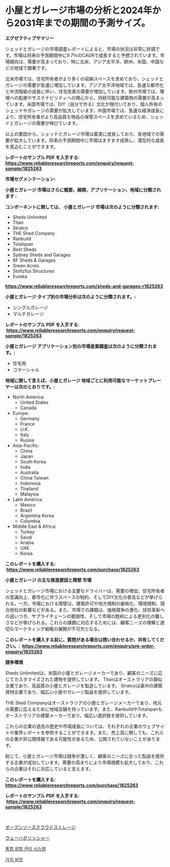 <p><h1>小屋とガレージ市場の分析と2024年から2031年までの期間の予測サイズ。</h1></p><p><strong>エグゼクティブサマリー</strong></p>
<p><p>シェッドとガレージの市場調査レポートによると、市場の状況は非常に好調です。市場は将来の予測期間中に9.7％のCAGRで成長すると予想されています。市場傾向は、需要が高まっており、特に北米、アジア太平洋、欧州、米国、中国などの地域で顕著です。</p><p>北米市場では、住宅所有者がより多くの収納スペースを求めており、シェッドとガレージの需要が急速に増加しています。アジア太平洋地域では、急速な都市化と中流階級の成長に伴い、住宅改善の需要が増加しています。欧州市場では、環境への配慮やサステナビリティへの関心から、持続可能な建築物の需要が高まっています。米国市場では、DIY（自分で作る）文化が根付いており、個人所有のシェッドやガレージの需要が拡大しています。中国市場では、急速な経済成長により、住宅所有者がより高品質な物品の保管スペースを求めているため、シェッドとガレージの需要が伸びています。</p><p>以上の要因から、シェッドとガレージ市場は着実に成長しており、各地域での需要が拡大しています。将来の予測期間中に市場はますます成熟し、潜在的な成長を見込むことができます。</p></p>
<p><strong>レポートのサンプル PDF を入手する: <a href="https://www.reliableresearchreports.com/enquiry/request-sample/1825263">https://www.reliableresearchreports.com/enquiry/request-sample/1825263</a></strong></p>
<p><strong>市場セグメンテーション:</strong></p>
<p><strong> 小屋とガレージ 市場はさらに概要、展開、アプリケーション、地域に分類されます :</strong></p>
<p><strong>コンポーネントに関しては、 小屋とガレージ 市場は次のように分類されます: &nbsp;</strong></p>
<p><ul><li>Sheds Unlimited</li><li>Titan</li><li>Stratco</li><li>THE Shed Company</li><li>Ranbuild</li><li>Totalspan</li><li>Best Sheds</li><li>Sydney Sheds and Garages</li><li>BF Sheds & Garages</li><li>Green Acres</li><li>Stoltzfus Structures</li><li>Eureka</li></ul></p>
<p><strong><a href="https://www.reliableresearchreports.com/sheds-and-garages-r1825263">https://www.reliableresearchreports.com/sheds-and-garages-r1825263</a></strong></p>
<p><strong> 小屋とガレージ タイプ別の市場分析は次のように分類されます。:</strong></p>
<p><ul><li>シングルガレージ</li><li>マルチガレージ</li></ul></p>
<p><strong>レポートのサンプル PDF を入手する: &nbsp;<a href="https://www.reliableresearchreports.com/enquiry/request-sample/1825263">https://www.reliableresearchreports.com/enquiry/request-sample/1825263</a></strong></p>
<p><strong> 小屋とガレージ アプリケーション別の市場産業調査は次のように分類されます。:</strong></p>
<p><ul><li>住宅用</li><li>コマーシャル</li></ul></p>
<p><strong>地域に関して言えば、小屋とガレージ 地域ごとに利用可能なマーケットプレーヤーは次のとおりです。:</strong></p>
<p><ul>
    <li>
        North America:
        <ul>
            <li>United States</li>
            <li>Canada</li>
        </ul>
    </li>
    <li>
        Europe:
        <ul>
            <li>Germany</li>
            <li>France</li>
            <li>U.K.</li>
            <li>Italy</li>
            <li>Russia</li>
        </ul>
    </li>
    <li>
        Asia-Pacific:
        <ul>
            <li>China</li>
            <li>Japan</li>
            <li>South Korea</li>
            <li>India</li>
            <li>Australia</li>
            <li>China Taiwan</li>
            <li>Indonesia</li>
            <li>Thailand</li>
            <li>Malaysia</li>
        </ul>
    </li>
    <li>
        Latin America:
        <ul>
            <li>Mexico</li>
            <li>Brazil</li>
            <li>Argentina Korea</li>
            <li>Colombia</li>
        </ul>
    </li>
    <li>
        Middle East & Africa:
        <ul>
            <li>Turkey</li>
            <li>Saudi</li>
            <li>Arabia</li>
            <li>UAE</li>
            <li>Korea</li>
        </ul>
    </li>
    </ul></p>
<p><strong>このレポートを購入する: &nbsp;<a href="https://www.reliableresearchreports.com/purchase/1825263">https://www.reliableresearchreports.com/purchase/1825263</a></strong></p>
<p><strong>小屋とガレージ の主な推進要因と障壁 市場</strong></p>
<p><p>シェッドとガレージ市場における主要なドライバーは、需要の増加、住宅所有者の意識向上、都市化に伴うスペースの制約、そしてDIY文化の普及などが挙げられる。一方、市場における障壁は、建築許可や地方規制の厳格化、環境規制、競合他社の影響などがある。また、市場での課題は、価格競争の激化、技術革新への追いつき、サプライチェーンの脆弱性、そして市場の飽和による差別化の難しさなどが挙げられる。これらの課題に対応するためには、顧客ニーズの理解と適切なマーケティング戦略の展開が不可欠となる。</p></p>
<p><strong>このレポートを購入する前に、質問がある場合は問い合わせるか、共有してください。:&nbsp; <a href="https://www.reliableresearchreports.com/enquiry/pre-order-enquiry/1825263">https://www.reliableresearchreports.com/enquiry/pre-order-enquiry/1825263</a></strong></p>
<p><strong>競争環境</strong></p>
<p><p>Sheds Unlimitedは、米国の小屋とガレージメーカーであり、顧客のニーズに応じてカスタマイズされた建物を提供しています。 Titanはオーストラリアの類似企業であり、高品質の小屋とガレージを製造しています。 Stratcoは豪州の建築資材企業であり、幅広い小屋やガレージ製品を提供しています。</p><p>THE Shed Companyはオーストラリアの小屋とガレージメーカーであり、地元の需要に応えるために地域店舗を持っています。また、RanbuildやTotalspanもオーストラリアの建築メーカーであり、幅広い選択肢を提供しています。</p><p>これらの企業の過去の歴史や市場成長については、それぞれの企業のウェブサイトや業界レポートを参照することができます。また、売上高に関しても、これらの企業が非公開情報である可能性があるため、公開されていないことがあります。</p><p>総じて、小屋とガレージ市場は競争が激しく、顧客のニーズに合った製品を提供する企業が成功しています。需要の高まりにより市場規模も拡大しており、これらの企業はそれに対応していると言えます。</p></p>
<p><strong>このレポートを購入する: &nbsp; <a href="https://www.reliableresearchreports.com/purchase/1825263">https://www.reliableresearchreports.com/purchase/1825263</a></strong></p>
<p><strong>レポートのサンプル PDF を入手する: &nbsp;<a href="https://www.reliableresearchreports.com/enquiry/request-sample/1825263">https://www.reliableresearchreports.com/enquiry/request-sample/1825263</a></strong><strong></strong></p>
<p>&nbsp;</p>
<p><p><a href="https://medium.com/@rexkhler2023/%E3%82%AA%E3%83%BC%E3%83%97%E3%83%B3%E3%82%BD%E3%83%BC%E3%82%B9%E3%82%AF%E3%83%A9%E3%82%A6%E3%83%89%E3%82%B9%E3%83%88%E3%83%AC%E3%83%BC%E3%82%B8%E3%81%AE%E5%B8%82%E5%A0%B4%E3%82%B7%E3%82%A7%E3%82%A2%E3%81%AE%E6%8E%A8%E7%A7%BB%E3%81%A8%E5%B8%82%E5%A0%B4%E6%88%90%E9%95%B7%E3%83%88%E3%83%AC%E3%83%B3%E3%83%892024%E5%B9%B4%E3%81%8B%E3%82%892031%E5%B9%B4%E3%81%BE%E3%81%A7-fe94a3ef73d4">オープンソースクラウドストレージ</a></p><p><a href="https://medium.com/@jaremington56/%E3%82%A6%E3%82%A8%E3%83%8F%E3%83%9D%E3%83%AA%E3%83%83%E3%82%B7%E3%83%A3%E3%83%BC%E5%B8%82%E5%A0%B4%E3%83%AC%E3%83%9D%E3%83%BC%E3%83%88%E3%81%AF-%E3%81%93%E3%81%AE%E5%B8%82%E5%A0%B4%E3%81%AE%E6%9C%80%E6%96%B0%E3%81%AE%E3%83%88%E3%83%AC%E3%83%B3%E3%83%89%E3%81%A8%E6%88%90%E9%95%B7%E6%A9%9F%E4%BC%9A%E3%82%92%E6%98%8E%E3%82%89%E3%81%8B%E3%81%AB%E3%81%97%E3%81%A6%E3%81%84%E3%81%BE%E3%81%99-4720ddcdf555">ウェーハポリッシャー</a></p><p><a href="https://medium.com/@fabiancobuc20222022/%ED%86%B5%ED%95%A9-%EC%9C%84%ED%98%91-%EA%B4%80%EB%A6%AC-%EC%8B%9C%EC%8A%A4%ED%85%9C-%EC%8B%9C%EC%9E%A5-%EC%A0%90%EC%9C%A0%EC%9C%A8-%EC%A7%84%ED%99%94-%EB%B0%8F-%EC%8B%9C%EC%9E%A5-%EC%84%B1%EC%9E%A5-%EB%8F%99%ED%96%A5-2024%EB%85%84-2031%EB%85%84-fc4a6b9f29b3">통합 위협 관리 시스템</a></p><p><a href="https://medium.com/@llanajer/%EA%B0%80%EC%A7%80%EC%94%A8%EC%8B%9C%EC%9E%A5-%EC%A2%85%EB%A5%98-%EC%9D%91%EC%9A%A9-%EB%B0%8F-%EC%A7%80%EB%A6%AC%EC%A0%81%EC%9D%B8-%EC%B8%A1%EB%A9%B4%EC%97%90%EC%84%9C%EC%9D%98-%ED%8F%AC%EA%B4%84%EC%A0%81%EC%9D%B8-%ED%8F%89%EA%B0%80-7d37e718d0fc">가지 씨앗</a></p></p>